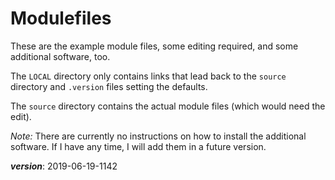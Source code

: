 # Modulefiles

These are the example module files, some editing required, 
and some additional software, too.

The `LOCAL` directory only contains links that lead back 
to the `source` directory and `.version` files setting the defaults.

The `source` directory contains the actual module files 
(which would need the edit).

_Note:_ There are currently no instructions on how to install the
additional software. If I have any time, I will add them in a
future version.

___version___: 2019-06-19-1142

